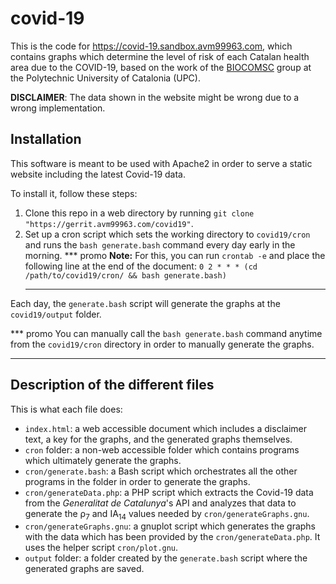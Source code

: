 # covid-19
This is the code for https://covid-19.sandbox.avm99963.com, which contains graphs which determine the level of risk of each Catalan health area due to the COVID-19, based on the work of the [BIOCOMSC](https://biocomsc.upc.edu/en/covid-19/daily-report) group at the Polytechnic University of Catalonia (UPC).

**DISCLAIMER**: The data shown in the website might be wrong due to a wrong implementation.

## Installation
This software is meant to be used with Apache2 in order to serve a static website including the latest Covid-19 data.

To install it, follow these steps:

1. Clone this repo in a web directory by running `git clone "https://gerrit.avm99963.com/covid19"`.
2. Set up a cron script which sets the working directory to `covid19/cron` and runs the `bash generate.bash` command every day early in the morning.
   *** promo
   **Note:** For this, you can run `crontab -e` and place the following line at the end of the document: `0 2 * * * (cd /path/to/covid19/cron/ && bash generate.bash)`
   ***

Each day, the `generate.bash` script will generate the graphs at the `covid19/output` folder.

*** promo
You can manually call the `bash generate.bash` command anytime from the `covid19/cron` directory in order to manually generate the graphs.
***

## Description of the different files
This is what each file does:

* `index.html`: a web accessible document which includes a disclaimer text, a key for the graphs, and the generated graphs themselves.
* `cron` folder: a non-web accessible folder which contains programs which ultimately generate the graphs.
* `cron/generate.bash`: a Bash script which orchestrates all the other programs in the folder in order to generate the graphs.
* `cron/generateData.php`: a PHP script which extracts the Covid-19 data from the *Generalitat de Catalunya*'s API and analyzes that data to generate the ρ<sub>7</sub> and IA<sub>14</sub> values needed by `cron/generateGraphs.gnu`.
* `cron/generateGraphs.gnu`: a gnuplot script which generates the graphs with the data which has been provided by the `cron/generateData.php`. It uses the helper script `cron/plot.gnu`.
* `output` folder: a folder created by the `generate.bash` script where the generated graphs are saved.
